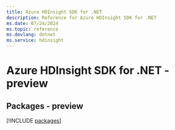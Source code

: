 ```yaml
---
title: Azure HDInsight SDK for .NET
description: Reference for Azure HDInsight SDK for .NET
ms.date: 07/24/2024
ms.topic: reference
ms.devlang: dotnet
ms.service: hdinsight
---
```

# Azure HDInsight SDK for .NET - preview
## Packages - preview
[!INCLUDE [packages](hdinsight-index.md)]